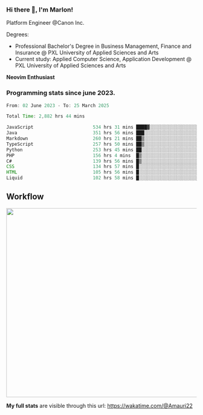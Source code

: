 
### Hi there 👋, I'm Marlon!

Platform Engineer @Canon Inc.

Degrees: 
- Professional Bachelor's Degree in Business Management, Finance and Insurance @ PXL University of Applied Sciences and Arts
- Current study: Applied Computer Science, Application Development @ PXL University of Applied Sciences and Arts

**Neovim Enthusiast**

### Programming stats since june 2023.
<!--START_SECTION:waka-->

```java
From: 02 June 2023 - To: 25 March 2025

Total Time: 2,882 hrs 44 mins

JavaScript                      534 hrs 31 mins ████▓░░░░░░░░░░░░░░░░░░░░   18.12 %
Java                            351 hrs 56 mins ███░░░░░░░░░░░░░░░░░░░░░░   11.93 %
Markdown                        260 hrs 21 mins ██▒░░░░░░░░░░░░░░░░░░░░░░   08.83 %
TypeScript                      257 hrs 50 mins ██▒░░░░░░░░░░░░░░░░░░░░░░   08.74 %
Python                          253 hrs 45 mins ██░░░░░░░░░░░░░░░░░░░░░░░   08.60 %
PHP                             156 hrs 4 mins  █▒░░░░░░░░░░░░░░░░░░░░░░░   05.29 %
C#                              139 hrs 56 mins █▒░░░░░░░░░░░░░░░░░░░░░░░   04.74 %
CSS                             134 hrs 57 mins █░░░░░░░░░░░░░░░░░░░░░░░░   04.58 %
HTML                            105 hrs 56 mins █░░░░░░░░░░░░░░░░░░░░░░░░   03.59 %
Liquid                          102 hrs 58 mins █░░░░░░░░░░░░░░░░░░░░░░░░   03.49 %
```

<!--END_SECTION:waka-->

## Workflow
<a href="https://wakatime.com"><img width="750" height="500" src="https://wakatime.com/share/@Amauri22/c9755ad7-b574-44e4-a9ee-ddb3582724ea.png" /></a>

**My full stats** are visible through this url: https://wakatime.com/@Amauri22

